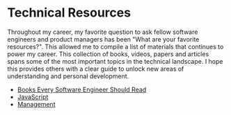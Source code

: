 # Technical Resources

Throughout my career, my favorite question to ask fellow software engineers and product managers has been "What are your favorite resources?". This allowed me to compile a list of materials that continues to power my career. This collection of books, videos, papers and articles spans some of the most important topics in the technical landscape. I hope this provides others with a clear guide to unlock new areas of understanding and personal development.


 - [Books Every Software Engineer Should Read](fundamental.md)
 - [JavaScript](javascript.md)
 - [Management](management.md)
